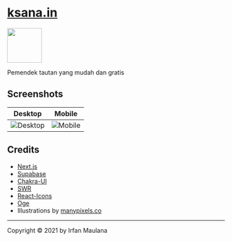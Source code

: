 # [ksana.in](https://ksana.in)

<img src="public/orange/ksana.png" height="80"/>

Pemendek tautan yang mudah dan gratis

## Screenshots

|               Desktop               |              Mobile               |
| :---------------------------------: | :-------------------------------: |
| ![Desktop](screenshots/desktop.png) | ![Mobile](screenshots/mobile.png) |

## Credits

- [Next.js](https://nextjs.org/)
- [Supabase](https://supabase.io/)
- [Chakra-UI](https://chakra-ui.com/docs/getting-started)
- [SWR](https://swr.vercel.app/)
- [React-Icons](https://react-icons.github.io/react-icons/)
- [Oge](https://oge.vercel.app/)
- Illustrations by [manypixels.co](https://www.manypixels.co/gallery)

---

Copyright ©️ 2021 by Irfan Maulana
